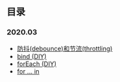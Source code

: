 ## 目录

### 2020.03
+ [防抖(debounce)和节流(throttling)](./posts/防抖和节流.md)
+ [bind (DIY)](./posts/DIY/bind.md)
+ [forEach (DIY)](./posts/DIY/forEach.md)
+ [for ... in](./posts/forIn.md)